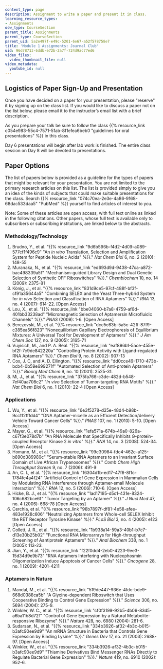 ```yaml
---
content_type: page
description: Assignment to write a paper and present it in class.
learning_resource_types:
- Assignments
ocw_type: CourseSection
parent_title: Assignments
parent_type: CourseSection
parent_uid: 5a2e497f-e49c-5201-6e67-a52f578758e7
title: 'Module 1 Assignments: Journal Club'
uid: 96d78713-6ddb-e72b-2a7f-724d9ac77ed6
video_files:
  video_thumbnail_file: null
video_metadata:
  youtube_id: null
---
```


Logistics of Paper Sign-Up and Presentation
-------------------------------------------

Once you have decided on a paper for your presentation, please "reserve" it by signing up on the class list. If you would like to discuss a paper not on the list below, please email it to the instructor’s email list with a brief description.

As you prepare your talk be sure to follow the class {{% resource_link c054e983-55c4-7571-51ab-8f1efea6beb0 "guidelines for oral presentations" %}} in this class.

Day 6 presentations will begin after lab work is finished. The entire class session on Day 8 will be devoted to presentations.

Paper Options
-------------

The list of papers below is provided as a guideline for the types of papers that might be relevant for your presentation. You are not limited to the primary research articles on this list. The list is provided simply to give you an idea of the kinds of subjects that could make suitable presentations for the class. Search {{% resource_link "074c70ea-2e3e-4a86-9168-68dac533daa5" "PubMed" %}} yourself to find articles of interest to you.

Note: Some of these articles are open access, with full text online as linked in the following citations. Other papers, whose full text is available only to subscribers or subscribing institutions, are linked below to the abstracts.

### Methodology/Technology

1.  Brudno, Y., et al. "{{% resource_link "9d6b596b-f4d2-4d09-a089-577cf1f496c9" "An _in vitro_ Translation, Selection and Amplification System for Peptide Nucleic Acids" %}}." _Nat Chem Biol_ 6, no. 2 (2010): 148-55
2.  Muranaka, N., et al. "{{% resource_link "ed693d9d-9438-47ca-a872-bac498339a5f" "Mechanism-guided Library Design and Dual Genetic Selection of Synthetic OFF Riboswitches" %}}." _Chembiochem_ 10, no. 14 (2009): 2375-81
3.  König, J., et al. "{{% resource_link "831d9ce5-97cf-488f-bf3f-cf91a35644a5" "Combining SELEX and the Yeast Three-hybrid System for _in vivo_ Selection and Classification of RNA Aptamers" %}}." _RNA_ 13, no. 4 (2007): 614-22. \[Open Access\]
4.  Lou, X., et al. "{{% resource_link "bbe04060-b7a8-4759-af6d-401bb33238ad" "Micromagnetic Selection of Aptamersin Microfluidic Channels" %}}." _PNAS_ (2009): 1-6. \[Open Access\]
5.  Berezovski, M., et al. "{{% resource_link "dcc5e83b-5a5c-42ff-87f9-c385ea56f823" "Nonequilibrium Capillary Electrophoresis of Equilibrium Mixtures: A Universal Tool for Development of Aptamers" %}}." _J Am Chem Soc_ 127, no. 9 (2005): 3165-71
6.  Vuyisich, M., and P. A. Beal. "{{% resource_link "eaf896b1-5ace-455e-bf2f-7c9de842220a" "Controlling Protein Activity with Ligand-regulated RNA Aptamers" %}}." _Chem Biol_ 9, no. 8 (2002): 907-13
7.  Cox, J. C, and A. D. Ellington. "{{% resource_link "dd0cce49-1710-473b-bcb4-0b59e699271f" "Automated Selection of Anti-protein Aptamers" %}}." _Bioorg Med Chem_ 9, no. 10 (2001): 2525-31.
8.  Mi, J., et al. "{{% resource_link "375fa766-c3de-482d-b548-7ef40aa708c2" "_In vivo_ Selection of Tumor-targeting RNA Motifs" %}}." _Nat Chem Biol_ 6, no. 1 (2010): 22-4 \[Open Access\]

### Applications

1.  Wu, Y., et al. "{{% resource_link "6e3f5278-d35e-48d4-b98b-9cc112fffdd4" "DNA Aptamer–micelle as an Efficient Detection/delivery Vehicle Toward Cancer Cells" %}}." _PNAS_ 107, no. 1 (2010): 5-10. \[Open Access\]
2.  Mayer, G., et al. "{{% resource_link "1efa571a-674b-49a0-826a-c67f3e078d7b" "An RNA Molecule that Specifically Inhibits G-protein-coupled Receptor Kinase 2 _in vitro_" %}}." _RNA_ 14, no. 3 (2008): 524-34. \[Open Access\]
3.  Homann, M., et al. "{{% resource_link "99c30984-fdc4-462c-a125-b890d389980c" "Serum-stable RNA Aptamers to an Invariant Surface Domain of Live African Trypanosomes" %}}." _Comb Chem High Throughput Screen_ 9, no. 7 (2006): 491-9
4.  An, C. I., et al. "{{% resource_link "16304d1b-ed17-47f8-8f1c-1784fc4a4f24" "Artificial Control of Gene Expression in Mammalian Cells by Modulating RNA Interference through Aptamer-small Molecule Interaction" %}}." _RNA_ 12, no. 5 (2006): 710-6. \[Open Access\]
5.  Hicke, B. J., et al. "{{% resource_link "1ad17195-d5c1-431e-8324-106c682bce6f" "Tumor Targeting by an Aptamer" %}}." _J Nucl Med_ 47, no. 4 (2006): 668-78 \[Open Access\]
6.  Cerchia, et al. "{{% resource_link "98b7897f-df81-4e58-afee-483e1928c606" "Neutralizing Aptamers from Whole-cell SELEX Inhibit the RET Receptor Tyrosine Kinase" %}}." _PLoS Biol_ 3, no. 4 (2005): e123 \[Open Access\]
7.  Collett, J. R., et al. "{{% resource_link "1b938a14-59a3-40b1-b7c7-d13e30b25b02" "Functional RNA Microarrays for High-throughput Screening of Aantiprotein Aptamers" %}}." _Anal Biochem_ 338, no. 1 (2005): 113-23.
8.  Jian, Y., et al. "{{% resource_link "f22f0dd4-2eb0-4223-9ee3-15d34d9e9b73" "RNA Aptamers Interfering with Nucleophosmin Oligomerization Induce Apoptosis of Cancer Cells" %}}." _Oncogene_ 28, no. 1 (2009): 4201-4211

### Aptamers in Nature

1.  Mandal, M., et al. "{{% resource_link "519de447-936e-4fdc-bde9-668d0388ca5b" "A Glycine-dependent Riboswitch that Uses Cooperative Binding to Control Gene Expression" %}}." _Science_ 306, no. 5694 (2004): 275-9.
2.  Winkler, W. C., et al. "{{% resource_link "cf0f3199-92b5-4b09-83d5-a6ba11b8d72f" "Control of Gene Expression by a Natural Metabolite-responsive Ribozyme" %}}." _Nature_ 428, no. 6980 (2004): 281-6.
3.  Sudarsan, N., et al. "{{% resource_link "334b3926-af32-4b3c-b015-b3afc90ee9d9" "An mRNA Structure in Bacteria that Controls Gene Expression by Binding Lysine" %}}." _Genes Dev_ 17, no. 21 (2003): 2688-97. \[Open Access\]
4.  Winkler, W., et al. "{{% resource_link "334b3926-af32-4b3c-b015-b3afc90ee9d9" "Thiamine Derivatives Bind Messenger RNAs Directly to Regulate Bacterial Gene Expression" %}}." _Nature_ 419, no. 6910 (2002): 952-6.